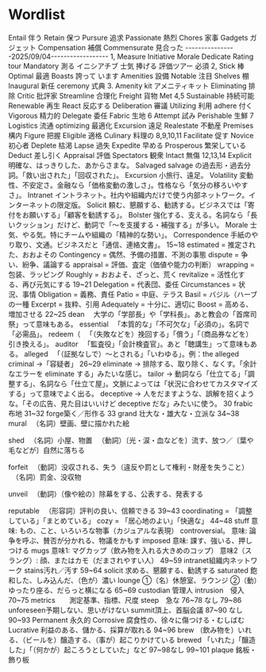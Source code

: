 # Wordlist
   Entail 伴う
   Retain 保つ
   Pursure 追求
   Passionate 熱烈
   Chores 家事
   Gadgets ガジェット
   Compensation 補償
   Commensurate 見合った
----------------2025/09/04------------------
1,
Measure
Initiative
Morale
Dedicate
Rating tour
Mandatory
測る
イニシアチブ
士気
捧げる
評価ツアー
必須
2,
Stick 棒
Optimal  最適
Boasts  誇って います
Amenities 設備
Notable 注目
Shelves 棚
Inaugural  新任
ceremony  式典
3.
Amenity kit アメニティキット
Eliminating 排除
Critic 批評家
Streamline 合理化
Freight 貨物
Met
4,5
Sustainable  持続可能
Renewable  再生
React  反応する
Deliberation  審議
Utilizing  利用
adhere 付く
Vigorous   精力的
Delegate  委任
Fabric  生地
6
Attempt 試み
Perishable  生鮮
7
Logistics
流通
optimizing  最適化
Excursion 遠足
Realestate 不動産
Premises 構内
Figure 把握
Eligible 適格
Culinary 料理の
8,9,10,11
Facilitate 促す
Novice 初心者
Deplete 枯渇
Lapse 過失
Expedite  早める
Prosperous 繁栄している
Deduct 差し引く
Appraisal 評価
Spectators 観衆
Intact 無傷
12,13,14
Explicit
明確な、はっきりした、あからさまな。
Salvaged
salvage の過去形・過去分詞。「救い出された」「回収された」。
Excursion
小旅行、遠足。
Volatility
変動性、不安定さ。金融なら「価格変動の激しさ」。性格なら「気分の移ろいやすさ」。
Intranet
イントラネット。社内や組織内だけで使う内部ネットワーク。インターネットの限定版。
Solicit
頼む、懇願する、勧誘する。ビジネスでは「寄付をお願いする」「顧客を勧誘する」。
Bolster
強化する、支える。名詞なら「長いクッション」だけど、動詞で「〜を支援する・補強する」が多い。
Morale
士気、やる気。特にチームや組織の「精神的な勢い」。
Correspondence
手紙のやり取り、文通。ビジネスだと「通信、連絡文書」。
15~18
estimated = 推定された、おおよその
Contingency = 偶然、予備の措置、不測の事態
dispute = 争い、紛争、議論する
appraisal = 評価、査定（価値や能力の判断）
wrapping = 包装、ラッピング
Roughly = おおよそ、ざっと、荒く
revitalize = 活性化する、再び元気にする
19~21
Delegation = 代表団、委任
Circumstances = 状況、事情
Obligation = 義務、責任
Patio = 中庭、テラス
Basil = バジル（ハーブの一種
Excerpt = 抜粋、引用
Adequately = 十分に、適切に
Boost = 高める、増加させる
22~25
dean
　大学の「学部長」や「学科長」。あと教会の「首席司祭」って意味もある。
essential
　「本質的な」「不可欠な」「必須の」。名詞で「必需品」。
redeem（
　「（失敗などを）挽回する」「償う」「（商品券などを）引き換える」。
auditor
　「監査役」「会計検査官」。あと「聴講生」って意味もある。
alleged
　「（証拠なしで）～とされる」「いわゆる」。例：the alleged criminal →「容疑者」
26~29
eliminate → 排除する、取り除く、なくす。「余計なエラーを eliminate する」みたいな感じ。
tailor → 動詞なら「仕立てる」「調整する」、名詞なら「仕立て屋」。文脈によっては「状況に合わせてカスタマイズする」って意味でよく出る。
deceptive → 人をだますような、誤解を招くような。「その広告、見た目はいいけど deceptive だな」みたいに使う。
30
 frabic 布地
31~32
 forge築く／形作る
 33
 grand 壮大な・雄大な・立派な
 34~38
 mural
　（名詞）壁画、壁に描かれた絵

shed
　（名詞）小屋、物置
　（動詞）〔光・涙・血などを〕流す、放つ／〔葉や毛などが〕自然に落ちる

forfeit
　（動詞）没収される、失う（違反や罰として権利・財産を失うこと）
　（名詞）罰金、没収物

unveil
　（動詞）〔像や絵の〕除幕をする、公表する、発表する

reputable
　（形容詞）評判の良い、信頼できる
39~43
coordinating = 「調整している」「まとめている」
cozy = 「居心地のよい」「快適な」
44~48
stuff
意味: もの、こと、いろいろな物事（カジュアルな表現）
 controversial。
意味: 論争を呼ぶ、賛否が分かれる、物議をかもす
 imposed
意味: 課す、強いる、押しつける
mugs
意味1: マグカップ（飲み物を入れる大きめのコップ）
意味2（スラング）: 顔、またはカモ（だまされやすい人）
49~59
intranet組織内ネットワーク
stains汚れ／汚す
59~64
solicit 求める、懇願する、勧誘する
saturated 飽和した、しみ込んだ、（色が）濃い
lounge ①（名）休憩室、ラウンジ
②（動）ゆったり座る、だらっと横になる
65~69
custodian 管理人
intrusion　侵入
70~75
metrics　　測定基準、指標、尺度
steep　急な
76~78 なし
79~86
unforeseen予期しない、思いがけない
summit頂上、首脳会議
87~90 なし
90~93
Permanent 永久的
Corrosive 腐食性の、徐々に傷つける・むしばむ
Lucrative 利益のある、儲かる、採算が取れる
94~96
brew	（飲み物を）いれる、（ビールを）醸造する、（事が）起こりかけている
brewed	「いれた」「醸造した」「（何かが）起ころうとしていた」など
97~98なし
99~101 plaque 銘板・飾り板
